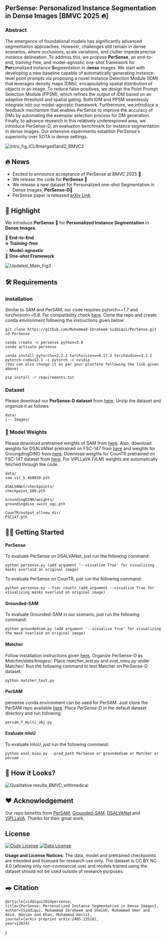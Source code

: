 ## **PerSense: Personalized Instance Segmentation in Dense Images** [BMVC 2025 🔥]

### Abstract
The emergence of foundational models has significantly advanced segmentation approaches. However, challenges still remain in dense scenarios, where occlusions, scale variations, and clutter impede precise instance delineation. To address this, we propose **PerSense**, an end-to-end, training-free, and model-agnostic one-shot framework for **Per**sonalized instance **S**egmentation in d**ense** images. We start with developing a new baseline capable of automatically generating instance-level point prompts via proposing a novel Instance Detection Module (IDM) that leverages density maps (DMs), encapsulating spatial distribution of objects in an image. To reduce false positives, we design the Point Prompt Selection Module (PPSM), which refines the output of IDM based on an adaptive threshold and spatial gating. Both IDM and PPSM seamlessly integrate into our model-agnostic framework. Furthermore, we introduce a feedback mechanism that enables PerSense to improve the accuracy of DMs by automating the exemplar selection process for DM generation. Finally, to advance research in this relatively underexplored area, we introduce PerSense-D, an evaluation benchmark for instance segmentation in dense images. Our extensive experiments establish PerSense's superiority over SOTA in dense settings.

![intro_fig_ICLRmerged1and2_BMVC2](https://github.com/user-attachments/assets/158aa5b3-ac1f-4644-8e20-622d12cbb1eb)


## 🔥 News
* Excited to announce acceptance of PerSense at BMVC 2025 🚀
* We release the code for **PerSense** 🚀
* We release a new dataset for Personalized one-shot Segmentation in Dense Images, **PerSense-D**🚀
* PerSense paper is released [arXiv Link](https://arxiv.org/abs/2405.13518)
## 🌟 Highlight
We introduce **PerSense** 🚀 for **Personalized Instance Segmentation** in **Dense Images**. 

👑 **End-to-End**  
❄️ **Training-free**  
💡 **Model-agnostic**  
🎯 **One-shot Framework**  

![Updated_Main_Fig3](https://github.com/user-attachments/assets/68fa7f49-9c5a-47a5-9eb9-004dbff01137)



## 🛠️ Requirements

### Installation
Similar to SAM and PerSAM, our code requires pytorch>=1.7 and torchvision>=0.8. For compatibility check [here](https://pytorch.org/get-started/locally/).
Clone the repo and create conda environment following the instructions given below:

    git clone https://github.com/Muhammad-Ibraheem-Siddiqui/PerSense.git
    cd PerSense

    conda create -n persense python=3.8
    conda activate persense
    
    conda install pytorch==2.2.2 torchvision==0.17.2 torchaudio==2.2.2 pytorch-cuda=12.1 -c pytorch -c nvidia
    (You can also change it as per your platform following the link given above)

    pip install -r requirements.txt

### Dataset
Please download our **PerSense-D dataset** from [here](https://drive.google.com/file/d/1B_mfA2AznmSEO9tDtrpqlugGE2pduZWv/view?usp=drive_link). Unzip the dataset and organize it as follows:

    data/
    |-- Images/

### 🔩 Model Weights
Please download pretrained weights of SAM from [here](https://dl.fbaipublicfiles.com/segment_anything/sam_vit_h_4b8939.pth).
Also, download weights for DSALVANet pretrained on FSC-147 from [here](https://drive.google.com/file/d/1julzH9MJSK1xTGchb1r0CXdZ2wzF5-Kp/view?usp=sharing) and weights for GroungdingDINO from [here](https://drive.google.com/file/d/13rV6dzRwWCVZYWpnmiaVwRDIDC28d82g/view?usp=sharing). Download weights for CounTR pretrained on FSC-147 dataset from [here](https://drive.google.com/file/d/1CzYyiYqLshMdqJ9ZPFJyIzXBa7uFUIYZ/view?pli=1). For ViPLLaVA (VLM) weights are automatically fetched through the code.

    data/
    sam_vit_h_4b8939.pth

    DSALVANet/checkpoints/
    checkpoint_200.pth

    GroundingDINO/weights/
    groundingdino_swint_ogc.pth

    CounTR/output_allnew_dir/
    FSC147.pth

## 🏃‍♂️ Getting Started

#### PerSense
To evaluate PerSense on DSALVANet, just run the following command: 

    python persense.py (add argument '--visualize True' for visualizing masks overlaid on original image)

To evaluate PerSense on CounTR, just run the following command: 

    python persense.py --fsoc countr (add argument --visualize True for visualizing masks overlaid on original image)

#### Grounded-SAM
To evaluate Grounded-SAM in our scenario, just run the following command:

    python groundedsam.py (add argument '--visualize True' for visualizing the mask overlaid on original image)

#### Matcher
Follow installation instructions given [here](https://github.com/aim-uofa/Matcher). Organize PerSense-D as *Matcher/data/Images/*. Place *matcher_test.py* and *eval_miou.py* under Matcher/. Run the following command to test Matcher on PerSense-D dataset:

    python matcher_test.py

#### PerSAM
persense conda environment can be used for PerSAM. Just clone the PerSAM repo available [here](https://github.com/ZrrSkywalker/Personalize-SAM). Place *PerSense-D* in the default dataset directory and run following:

    persam_f_multi_obj.py

#### Evaluate mIoU
To evaluate mIoU, just run the following command:

    python eval_miou.py --pred_path PerSense or groundedsam or Matcher or persam

## 👀 How it Looks?

![Qualitative results_BMVC_withmedical](https://github.com/user-attachments/assets/f2c4d45f-1fc6-406c-9f42-1968a4c91901)



## ❤️ Acknowledgement 
Our repo benefits from [PerSAM](https://github.com/ZrrSkywalker/Personalize-SAM/tree/main?tab=readme-ov-file), [Grounded-SAM](https://github.com/IDEA-Research/Grounded-Segment-Anything), [DSALVANet](https://github.com/kadvinj/DSALVANet?tab=readme-ov-file) and [ViPLLaVA](https://github.com/WisconsinAIVision/ViP-LLaVA/tree/main). Thanks for their great work.

## License
[![Code License](https://img.shields.io/badge/Code%20License-Apache_2.0-green.svg)](https://github.com/tatsu-lab/stanford_alpaca/blob/main/LICENSE)
[![Data License](https://img.shields.io/badge/Data%20License-CC%20By%20NC%204.0-red.svg)](https://github.com/tatsu-lab/stanford_alpaca/blob/main/DATA_LICENSE)  

**Usage and License Notices**: The data, model and pretrained checkpoints are intended and licensed for research use only. The dataset is CC BY NC 4.0 (allowing only non-commercial use) and models trained using the dataset should not be used outside of research purposes.

## ✒️ Citation
    @article{siddiqui2024persense,
    title={PerSense: Personalized Instance Segmentation in Dense Images},
    author={Siddiqui, Muhammad Ibraheem and Sheikh, Muhammad Umer and Abid, Hassan and Khan, Muhammad Haris},
    journal={arXiv preprint arXiv:2405.13518},
    year={2024}
  }



